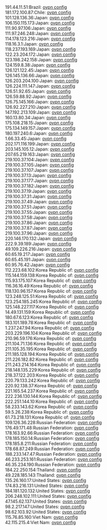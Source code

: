 191.44.11.51:Brazil: [ovpn config](vpn/191_44_11_51.ovpn)  
181.172.100.87:Chile: [ovpn config](vpn/181_172_100_87.ovpn)  
101.128.136.36:Japan: [ovpn config](vpn/101_128_136_36.ovpn)  
106.150.115.173:Japan: [ovpn config](vpn/106_150_115_173.ovpn)  
111.90.97.106:Japan: [ovpn config](vpn/111_90_97_106.ovpn)  
111.97.246.248:Japan: [ovpn config](vpn/111_97_246_248.ovpn)  
114.178.123.216:Japan: [ovpn config](vpn/114_178_123_216.ovpn)  
118.16.3.1:Japan: [ovpn config](vpn/118_16_3_1.ovpn)  
118.237.193.169:Japan: [ovpn config](vpn/118_237_193_169.ovpn)  
122.23.204.172:Japan: [ovpn config](vpn/122_23_204_172.ovpn)  
123.198.242.158:Japan: [ovpn config](vpn/123_198_242_158.ovpn)  
124.159.8.38:Japan: [ovpn config](vpn/124_159_8_38.ovpn)  
126.121.122.45:Japan: [ovpn config](vpn/126_121_122_45.ovpn)  
126.145.136.66:Japan: [ovpn config](vpn/126_145_136_66.ovpn)  
126.203.204.100:Japan: [ovpn config](vpn/126_203_204_100.ovpn)  
126.224.111.147:Japan: [ovpn config](vpn/126_224_111_147.ovpn)  
126.51.92.65:Japan: [ovpn config](vpn/126_51_92_65.ovpn)  
126.59.88.92:Japan: [ovpn config](vpn/126_59_88_92.ovpn)  
126.75.145.166:Japan: [ovpn config](vpn/126_75_145_166.ovpn)  
126.92.227.210:Japan: [ovpn config](vpn/126_92_227_210.ovpn)  
147.192.213.109:Japan: [ovpn config](vpn/147_192_213_109.ovpn)  
160.13.80.34:Japan: [ovpn config](vpn/160_13_80_34.ovpn)  
175.108.218.15:Japan: [ovpn config](vpn/175_108_218_15.ovpn)  
175.134.149.157:Japan: [ovpn config](vpn/175_134_149_157.ovpn)  
180.197.240.6:Japan: [ovpn config](vpn/180_197_240_6.ovpn)  
1.66.33.45:Japan: [ovpn config](vpn/1_66_33_45.ovpn)  
202.171.116.199:Japan: [ovpn config](vpn/202_171_116_199.ovpn)  
203.145.105.12:Japan: [ovpn config](vpn/203_145_105_12.ovpn)  
207.65.219.163:Japan: [ovpn config](vpn/207_65_219_163.ovpn)  
219.100.37.104:Japan: [ovpn config](vpn/219_100_37_104.ovpn)  
219.100.37.105:Japan: [ovpn config](vpn/219_100_37_105.ovpn)  
219.100.37.107:Japan: [ovpn config](vpn/219_100_37_107.ovpn)  
219.100.37.13:Japan: [ovpn config](vpn/219_100_37_13.ovpn)  
219.100.37.177:Japan: [ovpn config](vpn/219_100_37_177.ovpn)  
219.100.37.182:Japan: [ovpn config](vpn/219_100_37_182.ovpn)  
219.100.37.19:Japan: [ovpn config](vpn/219_100_37_19.ovpn)  
219.100.37.31:Japan: [ovpn config](vpn/219_100_37_31.ovpn)  
219.100.37.49:Japan: [ovpn config](vpn/219_100_37_49.ovpn)  
219.100.37.51:Japan: [ovpn config](vpn/219_100_37_51.ovpn)  
219.100.37.55:Japan: [ovpn config](vpn/219_100_37_55.ovpn)  
219.100.37.58:Japan: [ovpn config](vpn/219_100_37_58.ovpn)  
219.100.37.86:Japan: [ovpn config](vpn/219_100_37_86.ovpn)  
219.100.37.87:Japan: [ovpn config](vpn/219_100_37_87.ovpn)  
219.100.37.96:Japan: [ovpn config](vpn/219_100_37_96.ovpn)  
220.146.170.132:Japan: [ovpn config](vpn/220_146_170_132.ovpn)  
222.9.39.189:Japan: [ovpn config](vpn/222_9_39_189.ovpn)  
49.109.226.216:Japan: [ovpn config](vpn/49_109_226_216.ovpn)  
60.65.19.217:Japan: [ovpn config](vpn/60_65_19_217.ovpn)  
60.65.45.191:Japan: [ovpn config](vpn/60_65_45_191.ovpn)  
60.95.76.42:Japan: [ovpn config](vpn/60_95_76_42.ovpn)  
112.223.68.102:Korea Republic of: [ovpn config](vpn/112_223_68_102.ovpn)  
115.144.159.138:Korea Republic of: [ovpn config](vpn/115_144_159_138.ovpn)  
115.93.175.107:Korea Republic of: [ovpn config](vpn/115_93_175_107.ovpn)  
116.36.16.49:Korea Republic of: [ovpn config](vpn/116_36_16_49.ovpn)  
118.130.96.157:Korea Republic of: [ovpn config](vpn/118_130_96_157.ovpn)  
123.248.125.51:Korea Republic of: [ovpn config](vpn/123_248_125_51.ovpn)  
123.254.185.245:Korea Republic of: [ovpn config](vpn/123_254_185_245.ovpn)  
125.148.227.117:Korea Republic of: [ovpn config](vpn/125_148_227_117.ovpn)  
14.49.131.159:Korea Republic of: [ovpn config](vpn/14_49_131_159.ovpn)  
180.67.6.123:Korea Republic of: [ovpn config](vpn/180_67_6_123.ovpn)  
183.101.189.78:Korea Republic of: [ovpn config](vpn/183_101_189_78.ovpn)  
1.237.247.94:Korea Republic of: [ovpn config](vpn/1_237_247_94.ovpn)  
203.229.196.104:Korea Republic of: [ovpn config](vpn/203_229_196_104.ovpn)  
210.96.59.176:Korea Republic of: [ovpn config](vpn/210_96_59_176.ovpn)  
211.104.71.136:Korea Republic of: [ovpn config](vpn/211_104_71_136.ovpn)  
211.105.35.195:Korea Republic of: [ovpn config](vpn/211_105_35_195.ovpn)  
211.185.128.194:Korea Republic of: [ovpn config](vpn/211_185_128_194.ovpn)  
211.226.182.82:Korea Republic of: [ovpn config](vpn/211_226_182_82.ovpn)  
211.243.214.164:Korea Republic of: [ovpn config](vpn/211_243_214_164.ovpn)  
218.148.135.229:Korea Republic of: [ovpn config](vpn/218_148_135_229.ovpn)  
218.37.122.203:Korea Republic of: [ovpn config](vpn/218_37_122_203.ovpn)  
220.79.133.242:Korea Republic of: [ovpn config](vpn/220_79_133_242.ovpn)  
220.92.138.37:Korea Republic of: [ovpn config](vpn/220_92_138_37.ovpn)  
221.165.54.237:Korea Republic of: [ovpn config](vpn/221_165_54_237.ovpn)  
222.236.130.144:Korea Republic of: [ovpn config](vpn/222_236_130_144.ovpn)  
222.251.144.10:Korea Republic of: [ovpn config](vpn/222_251_144_10.ovpn)  
58.233.143.62:Korea Republic of: [ovpn config](vpn/58_233_143_62.ovpn)  
59.5.26.238:Korea Republic of: [ovpn config](vpn/59_5_26_238.ovpn)  
61.73.218.131:Korea Republic of: [ovpn config](vpn/61_73_218_131.ovpn)  
109.126.36.228:Russian Federation: [ovpn config](vpn/109_126_36_228.ovpn)  
176.49.171.48:Russian Federation: [ovpn config](vpn/176_49_171_48.ovpn)  
178.163.92.66:Russian Federation: [ovpn config](vpn/178_163_92_66.ovpn)  
178.185.150.14:Russian Federation: [ovpn config](vpn/178_185_150_14.ovpn)  
178.185.8.211:Russian Federation: [ovpn config](vpn/178_185_8_211.ovpn)  
178.68.87.249:Russian Federation: [ovpn config](vpn/178_68_87_249.ovpn)  
188.233.147.47:Russian Federation: [ovpn config](vpn/188_233_147_47.ovpn)  
46.233.253.161:Russian Federation: [ovpn config](vpn/46_233_253_161.ovpn)  
46.35.234.190:Russian Federation: [ovpn config](vpn/46_35_234_190.ovpn)  
184.22.250.154:Thailand: [ovpn config](vpn/184_22_250_154.ovpn)  
49.228.185.143:Thailand: [ovpn config](vpn/49_228_185_143.ovpn)  
135.26.160.17:United States: [ovpn config](vpn/135_26_160_17.ovpn)  
174.83.216.131:United States: [ovpn config](vpn/174_83_216_131.ovpn)  
184.181.120.132:United States: [ovpn config](vpn/184_181_120_132.ovpn)  
206.248.102.111:United States: [ovpn config](vpn/206_248_102_111.ovpn)  
47.145.62.137:United States: [ovpn config](vpn/47_145_62_137.ovpn)  
98.2.217.147:United States: [ovpn config](vpn/98_2_217_147.ovpn)  
98.62.103.92:United States: [ovpn config](vpn/98_62_103_92.ovpn)  
115.76.85.160:Viet Nam: [ovpn config](vpn/115_76_85_160.ovpn)  
42.115.215.4:Viet Nam: [ovpn config](vpn/42_115_215_4.ovpn)  
